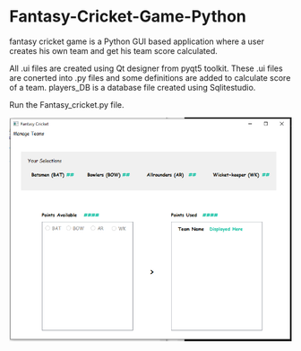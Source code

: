 # Fantasy-Cricket-Game-Python
fantasy cricket game is a Python GUI based application where a user creates his own team and get his team score calculated.

All .ui files are created using Qt designer from pyqt5 toolkit.
These .ui files are conerted into .py files and some definitions are added to calculate score of a team.
players_DB is a database file created using Sqlitestudio.

Run the Fantasy_cricket.py file.

![Main screen](Game-Screens/fantasy_cricket.PNG)
